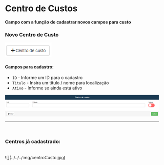 # Centro de Custos
**Campo com a função de cadastrar novos campos para custo**

### Novo Centro de Custo

![](../../../img/novoCentroDeCusto.png)

#### **Campos para cadastro**:

* `ID` - Informe um ID para o cadastro
* `Titulo` - Insira um título / nome para localização
* `Ativo` - Informe se ainda está ativo

![](../../../img/cadastroCentroDeCusto.png)
***
<br>

### Centros já cadastrado:
<br>
![](../../../img/centroCusto.jpg)